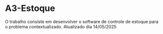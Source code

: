 # A3-Estoque
O trabalho consiste em desenvolver o software de controle de estoque para o problema contextualizado.
Atualizado dia 14/05/2025
